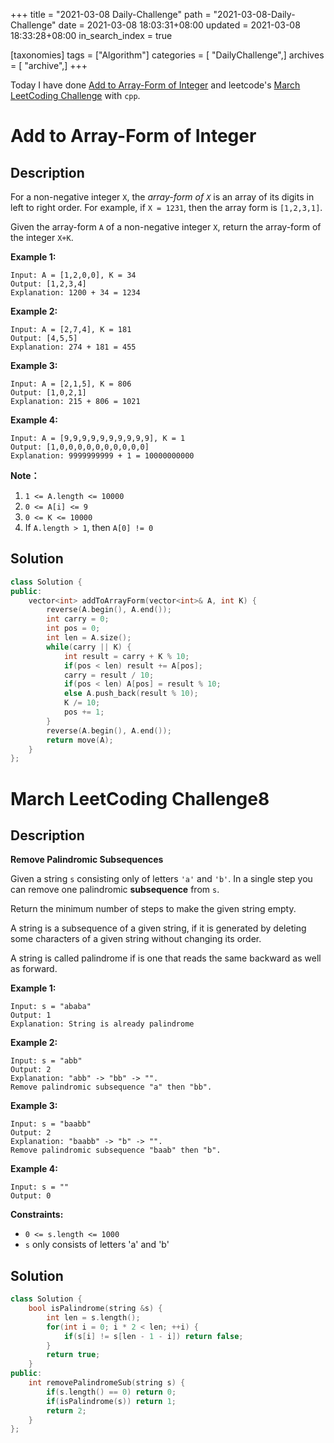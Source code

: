 +++
title = "2021-03-08 Daily-Challenge"
path = "2021-03-08-Daily-Challenge"
date = 2021-03-08 18:03:31+08:00
updated = 2021-03-08 18:33:28+08:00
in_search_index = true

[taxonomies]
tags = ["Algorithm"]
categories = [ "DailyChallenge",]
archives = [ "archive",]
+++

Today I have done [Add to Array-Form of Integer](https://leetcode.com/problems/add-to-array-form-of-integer/) and leetcode's [March LeetCoding Challenge](https://leetcode.com/explore/challenge/card/march-leetcoding-challenge-2021/589/week-2-march-8th-march-14th/3665/) with `cpp`.

<!-- more -->

# Add to Array-Form of Integer

## Description

For a non-negative integer `X`, the *array-form of `X`* is an array of its digits in left to right order. For example, if `X = 1231`, then the array form is `[1,2,3,1]`.

Given the array-form `A` of a non-negative integer `X`, return the array-form of the integer `X+K`.

 



**Example 1:**

```
Input: A = [1,2,0,0], K = 34
Output: [1,2,3,4]
Explanation: 1200 + 34 = 1234
```

**Example 2:**

```
Input: A = [2,7,4], K = 181
Output: [4,5,5]
Explanation: 274 + 181 = 455
```

**Example 3:**

```
Input: A = [2,1,5], K = 806
Output: [1,0,2,1]
Explanation: 215 + 806 = 1021
```

**Example 4:**

```
Input: A = [9,9,9,9,9,9,9,9,9,9], K = 1
Output: [1,0,0,0,0,0,0,0,0,0,0]
Explanation: 9999999999 + 1 = 10000000000
```

 

**Note：**

1. `1 <= A.length <= 10000`
2. `0 <= A[i] <= 9`
3. `0 <= K <= 10000`
4. If `A.length > 1`, then `A[0] != 0`

## Solution

``` cpp
class Solution {
public:
    vector<int> addToArrayForm(vector<int>& A, int K) {
        reverse(A.begin(), A.end());
        int carry = 0;
        int pos = 0;
        int len = A.size();
        while(carry || K) {
            int result = carry + K % 10;
            if(pos < len) result += A[pos];
            carry = result / 10;
            if(pos < len) A[pos] = result % 10;
            else A.push_back(result % 10);
            K /= 10;
            pos += 1;
        }
        reverse(A.begin(), A.end());
        return move(A);
    }
};
```

# March LeetCoding Challenge8

## Description

**Remove Palindromic Subsequences**

Given a string `s` consisting only of letters `'a'` and `'b'`. In a single step you can remove one palindromic **subsequence** from `s`.

Return the minimum number of steps to make the given string empty.

A string is a subsequence of a given string, if it is generated by deleting some characters of a given string without changing its order.

A string is called palindrome if is one that reads the same backward as well as forward.

 

**Example 1:**

```
Input: s = "ababa"
Output: 1
Explanation: String is already palindrome
```

**Example 2:**

```
Input: s = "abb"
Output: 2
Explanation: "abb" -> "bb" -> "". 
Remove palindromic subsequence "a" then "bb".
```

**Example 3:**

```
Input: s = "baabb"
Output: 2
Explanation: "baabb" -> "b" -> "". 
Remove palindromic subsequence "baab" then "b".
```

**Example 4:**

```
Input: s = ""
Output: 0
```

 

**Constraints:**

- `0 <= s.length <= 1000`
- `s` only consists of letters 'a' and 'b'

## Solution

``` cpp
class Solution {
    bool isPalindrome(string &s) {
        int len = s.length();
        for(int i = 0; i * 2 < len; ++i) {
            if(s[i] != s[len - 1 - i]) return false;
        }
        return true;
    }
public:
    int removePalindromeSub(string s) {
        if(s.length() == 0) return 0;
        if(isPalindrome(s)) return 1;
        return 2;
    }
};
```
